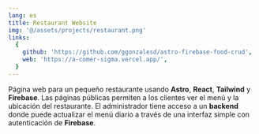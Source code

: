 ```yaml
---
lang: es
title: Restaurant Website
img: '@/assets/projects/restaurant.png'
links:
  {
    github: 'https://github.com/ggonzalesd/astro-firebase-food-crud',
    web: 'https://a-comer-sigma.vercel.app/',
  }
---
```


Página web para un pequeño restaurante usando **Astro**, **React**, **Tailwind** y **Firebase**. Las páginas públicas permiten a los clientes ver el menú y la ubicación del restaurante. El administrador tiene acceso a un **backend** donde puede actualizar el menú diario a través de una interfaz simple con autenticación de **Firebase**.
